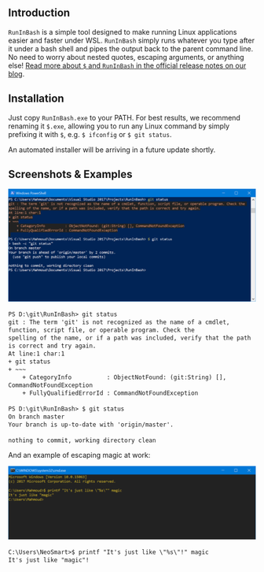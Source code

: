 
Introduction
------------

`RunInBash` is a simple tool designed to make running Linux applications easier and faster under WSL. `RunInBash` simply runs whatever you type after it under a bash shell and pipes the output back to the parent command line. No need to worry about nested quotes, escaping arguments, or anything else! [Read more about `$` and `RunInBash` in the official release notes on our blog](https://neosmart.net/blog/2017/meet-your-new-best-friend-for-wsl/).

## Installation

Just copy `RunInBash.exe` to your PATH. For best results, we recommend renaming it `$.exe`, allowing you to run any Linux command by simply prefixing it with `$`, e.g. `$ ifconfig` or `$ git status`.

An automated installer will be arriving in a future update shortly.


Screenshots & Examples
------------

<img src="Screenshot.png" alt="betterpad screenshot" />

```
PS D:\git\RunInBash> git status
git : The term 'git' is not recognized as the name of a cmdlet, function, script file, or operable program. Check the
spelling of the name, or if a path was included, verify that the path is correct and try again.
At line:1 char:1
+ git status
+ ~~~
    + CategoryInfo          : ObjectNotFound: (git:String) [], CommandNotFoundException
    + FullyQualifiedErrorId : CommandNotFoundException

PS D:\git\RunInBash> $ git status
On branch master
Your branch is up-to-date with 'origin/master'.

nothing to commit, working directory clean
```



And an example of escaping magic at work:

<img src="Screenshot 2.png" alt="betterpad screenshot" />

	C:\Users\NeoSmart>$ printf "It's just like \"%s\"!" magic
	It's just like "magic"!